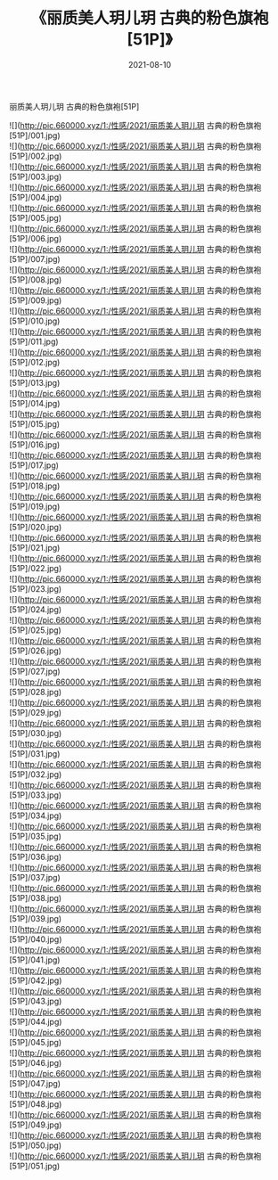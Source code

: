 ﻿---
layout: post
title:  《丽质美人玥儿玥 古典的粉色旗袍[51P]》
date:   2021-08-10
img: http://pic.660000.xyz/1:/性感/2021/丽质美人玥儿玥 古典的粉色旗袍[51P]/000.jpg
categories: [美女, 清纯, 唯美]
---

丽质美人玥儿玥 古典的粉色旗袍[51P]

  ![](http://pic.660000.xyz/1:/性感/2021/丽质美人玥儿玥 古典的粉色旗袍[51P]/001.jpg) <br> ![](http://pic.660000.xyz/1:/性感/2021/丽质美人玥儿玥 古典的粉色旗袍[51P]/002.jpg) <br> ![](http://pic.660000.xyz/1:/性感/2021/丽质美人玥儿玥 古典的粉色旗袍[51P]/003.jpg) <br> ![](http://pic.660000.xyz/1:/性感/2021/丽质美人玥儿玥 古典的粉色旗袍[51P]/004.jpg) <br> ![](http://pic.660000.xyz/1:/性感/2021/丽质美人玥儿玥 古典的粉色旗袍[51P]/005.jpg) <br> ![](http://pic.660000.xyz/1:/性感/2021/丽质美人玥儿玥 古典的粉色旗袍[51P]/006.jpg) <br> ![](http://pic.660000.xyz/1:/性感/2021/丽质美人玥儿玥 古典的粉色旗袍[51P]/007.jpg) <br> ![](http://pic.660000.xyz/1:/性感/2021/丽质美人玥儿玥 古典的粉色旗袍[51P]/008.jpg) <br> ![](http://pic.660000.xyz/1:/性感/2021/丽质美人玥儿玥 古典的粉色旗袍[51P]/009.jpg) <br> ![](http://pic.660000.xyz/1:/性感/2021/丽质美人玥儿玥 古典的粉色旗袍[51P]/010.jpg) <br> ![](http://pic.660000.xyz/1:/性感/2021/丽质美人玥儿玥 古典的粉色旗袍[51P]/011.jpg) <br> ![](http://pic.660000.xyz/1:/性感/2021/丽质美人玥儿玥 古典的粉色旗袍[51P]/012.jpg) <br> ![](http://pic.660000.xyz/1:/性感/2021/丽质美人玥儿玥 古典的粉色旗袍[51P]/013.jpg) <br> ![](http://pic.660000.xyz/1:/性感/2021/丽质美人玥儿玥 古典的粉色旗袍[51P]/014.jpg) <br> ![](http://pic.660000.xyz/1:/性感/2021/丽质美人玥儿玥 古典的粉色旗袍[51P]/015.jpg) <br> ![](http://pic.660000.xyz/1:/性感/2021/丽质美人玥儿玥 古典的粉色旗袍[51P]/016.jpg) <br> ![](http://pic.660000.xyz/1:/性感/2021/丽质美人玥儿玥 古典的粉色旗袍[51P]/017.jpg) <br> ![](http://pic.660000.xyz/1:/性感/2021/丽质美人玥儿玥 古典的粉色旗袍[51P]/018.jpg) <br> ![](http://pic.660000.xyz/1:/性感/2021/丽质美人玥儿玥 古典的粉色旗袍[51P]/019.jpg) <br> ![](http://pic.660000.xyz/1:/性感/2021/丽质美人玥儿玥 古典的粉色旗袍[51P]/020.jpg) <br> ![](http://pic.660000.xyz/1:/性感/2021/丽质美人玥儿玥 古典的粉色旗袍[51P]/021.jpg) <br> ![](http://pic.660000.xyz/1:/性感/2021/丽质美人玥儿玥 古典的粉色旗袍[51P]/022.jpg) <br> ![](http://pic.660000.xyz/1:/性感/2021/丽质美人玥儿玥 古典的粉色旗袍[51P]/023.jpg) <br> ![](http://pic.660000.xyz/1:/性感/2021/丽质美人玥儿玥 古典的粉色旗袍[51P]/024.jpg) <br> ![](http://pic.660000.xyz/1:/性感/2021/丽质美人玥儿玥 古典的粉色旗袍[51P]/025.jpg) <br> ![](http://pic.660000.xyz/1:/性感/2021/丽质美人玥儿玥 古典的粉色旗袍[51P]/026.jpg) <br> ![](http://pic.660000.xyz/1:/性感/2021/丽质美人玥儿玥 古典的粉色旗袍[51P]/027.jpg) <br> ![](http://pic.660000.xyz/1:/性感/2021/丽质美人玥儿玥 古典的粉色旗袍[51P]/028.jpg) <br> ![](http://pic.660000.xyz/1:/性感/2021/丽质美人玥儿玥 古典的粉色旗袍[51P]/029.jpg) <br> ![](http://pic.660000.xyz/1:/性感/2021/丽质美人玥儿玥 古典的粉色旗袍[51P]/030.jpg) <br> ![](http://pic.660000.xyz/1:/性感/2021/丽质美人玥儿玥 古典的粉色旗袍[51P]/031.jpg) <br> ![](http://pic.660000.xyz/1:/性感/2021/丽质美人玥儿玥 古典的粉色旗袍[51P]/032.jpg) <br> ![](http://pic.660000.xyz/1:/性感/2021/丽质美人玥儿玥 古典的粉色旗袍[51P]/033.jpg) <br> ![](http://pic.660000.xyz/1:/性感/2021/丽质美人玥儿玥 古典的粉色旗袍[51P]/034.jpg) <br> ![](http://pic.660000.xyz/1:/性感/2021/丽质美人玥儿玥 古典的粉色旗袍[51P]/035.jpg) <br> ![](http://pic.660000.xyz/1:/性感/2021/丽质美人玥儿玥 古典的粉色旗袍[51P]/036.jpg) <br> ![](http://pic.660000.xyz/1:/性感/2021/丽质美人玥儿玥 古典的粉色旗袍[51P]/037.jpg) <br> ![](http://pic.660000.xyz/1:/性感/2021/丽质美人玥儿玥 古典的粉色旗袍[51P]/038.jpg) <br> ![](http://pic.660000.xyz/1:/性感/2021/丽质美人玥儿玥 古典的粉色旗袍[51P]/039.jpg) <br> ![](http://pic.660000.xyz/1:/性感/2021/丽质美人玥儿玥 古典的粉色旗袍[51P]/040.jpg) <br> ![](http://pic.660000.xyz/1:/性感/2021/丽质美人玥儿玥 古典的粉色旗袍[51P]/041.jpg) <br> ![](http://pic.660000.xyz/1:/性感/2021/丽质美人玥儿玥 古典的粉色旗袍[51P]/042.jpg) <br> ![](http://pic.660000.xyz/1:/性感/2021/丽质美人玥儿玥 古典的粉色旗袍[51P]/043.jpg) <br> ![](http://pic.660000.xyz/1:/性感/2021/丽质美人玥儿玥 古典的粉色旗袍[51P]/044.jpg) <br> ![](http://pic.660000.xyz/1:/性感/2021/丽质美人玥儿玥 古典的粉色旗袍[51P]/045.jpg) <br> ![](http://pic.660000.xyz/1:/性感/2021/丽质美人玥儿玥 古典的粉色旗袍[51P]/046.jpg) <br> ![](http://pic.660000.xyz/1:/性感/2021/丽质美人玥儿玥 古典的粉色旗袍[51P]/047.jpg) <br> ![](http://pic.660000.xyz/1:/性感/2021/丽质美人玥儿玥 古典的粉色旗袍[51P]/048.jpg) <br> ![](http://pic.660000.xyz/1:/性感/2021/丽质美人玥儿玥 古典的粉色旗袍[51P]/049.jpg) <br> ![](http://pic.660000.xyz/1:/性感/2021/丽质美人玥儿玥 古典的粉色旗袍[51P]/050.jpg) <br> ![](http://pic.660000.xyz/1:/性感/2021/丽质美人玥儿玥 古典的粉色旗袍[51P]/051.jpg) <br>